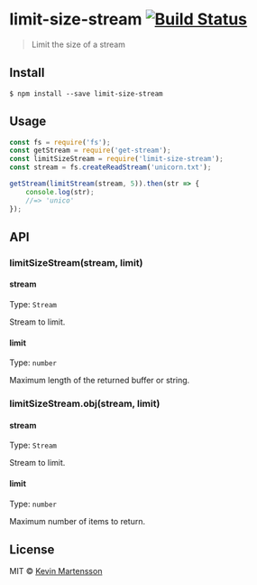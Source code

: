 # limit-size-stream [![Build Status](https://travis-ci.org/kevva/limit-size-stream.svg?branch=master)](https://travis-ci.org/kevva/limit-size-stream)

> Limit the size of a stream


## Install

```
$ npm install --save limit-size-stream
```


## Usage

```js
const fs = require('fs');
const getStream = require('get-stream');
const limitSizeStream = require('limit-size-stream');
const stream = fs.createReadStream('unicorn.txt');

getStream(limitStream(stream, 5)).then(str => {
	console.log(str);
	//=> 'unico'
});
```


## API

### limitSizeStream(stream, limit)

#### stream

Type: `Stream`

Stream to limit.

#### limit

Type: `number`

Maximum length of the returned buffer or string.

### limitSizeStream.obj(stream, limit)

#### stream

Type: `Stream`

Stream to limit.

#### limit

Type: `number`

Maximum number of items to return.


## License

MIT © [Kevin Martensson](https://github.com/kevva)
